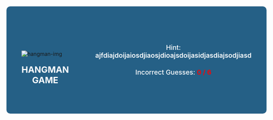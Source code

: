 ```yaml
---
layout: post
title: Hangman Game
description: Hangman game coded with HTML, Javascript, and CSS
type: hacks
---
```


<style>
    body {
        display: flex;
        align-items: center;
        padding: 0 10px;
        justify-content: center;
        min-height: 100vh;
    }
    .container {
        width: 700px;
        background: #256086;
        display: flex;
        gap: 70px;
        align-items: flex-end;
        padding: 60px 40px;
        border-radius: 10px;
    }
    .container .hint-text {
        color: #fff;
    }
    .container .hangman-box h1 {
        color: #fff;
    }
    .hangman-box img {
        max-width: 270px;
    }
    .hangman-box h1 {
        font-size: 1.45rem;
        text-align: center;
        margin-top: 20px;
        text-transform: uppercase;
    }
    .word-display {
        display: flex;
        gap: 10px;
        list-style: none;
        align-items: center;
        justify-content: center;
    }
    .word-display .letter {
        width: 28px;
        font-size: 2rem;
        font-weight: 600;
        text-align: center;
        text-transform: uppercase;
        margin-bottom: 40px;
        border-bottom: 3px solid #fff;
    }
    .word-display .letter.guessed {
        border-color: transparent;
        margin: -40px 0 35px;
    }
    .game-box h4 {
        text-align: center;
        font-size: 1.1rem;
        font-weight: 500;
        margin-bottom: 15px;
    }
    .game-box h4 b {
        font-weight: 600;
    }
    .game-box .guesses-text b {
        color: #ff0000;
    }
    .game-box .guesses-text {
        color: #fff;
    }     
    .game-box .keyboard {
        display: flex;
        gap: 5px;
        margin-top: 40px;
        flex-wrap: wrap;
        justify-content: center;
    }
    :where(.game-modal, .keyboard) button {
        color: #346187;
        font-size: 1rem;
        font-weight: 600;
        background: #fff;
        cursor: pointer;
        outline: none;
        padding: 4px;
        border: none;
        border-radius: 4px;
        text-transform: uppercase;
    }
    .keyboard button {
        padding: 7px;
        width: calc(100% / 9 - 5px);
    } 
    .keyboard button[disabled] {
        opacity: 0.6;
        pointer-events: none;
    }  
    :where(.game-modal, .keyboard) button:hover {
        background: #74b8f7;
    }
    .game-modal {
        position: fixed;
        top: 0;
        left: 0;
        width: 100%;
        height: 100%;
        opacity: 0;
        padding: 0 10px;
        pointer-events: none;
        z-index: 999;
        display: flex;
        align-items: center;
        justify-content: center;
        background: rgba(0,0,0,0.6);
        transition: opacity 0.4s ease;
    }
    .game-modal.show {
        opacity: 1;
        pointer-events: auto;
    }
    .game-modal .content {
        max-width: 420px;
        background: #fff;
        width: 100%;
        text-align: center;
        border-radius: 10px;
        padding: 30px;
    }     
    .game-modal img {
        max-width: 130px;
        margin-bottom: 20px;
    }
    .game-modal h4 {
        font-size: 1.53rem;
        color: #000;
    }
    .game-modal p {
        font-size: 1.15rem;
        margin: 15px 0 30px;
        font-weight: 500;
        color: #000;
    }
    .game-modal p b {
        color: #5E63BA;
        font-weight: 600;
    }
    .game-modal button {
        padding: 12px 23px;
    }
    @media (max-width: 782px) {
    .container {
        flex-direction: column;
        padding: 30px 15px;
        align-items: center;
    }
    .hangman-box img {
        max-width: 200px;
    }
    .hangman-box h1 {
        display: none;
    }
    }
</style>

<div class="game-modal">
    <div class="content">
        <img src="{{site.baseurl}}/images/hangman/lost.gif" alt="gif">
        <h4>Game Over!</h4>
        <p>The correct word was: <b>rainbow</b></p>
        <button class="play-again">Play Again</button>
    </div>
</div>
<div class="container">
    <div class="hangman-box">
        <img src="{{site.baseurl}}/images/hangman/hangman-0.svg" alt="hangman-img">
        <h1>Hangman Game</h1>
    </div>
    <div class="game-box">
        <ul class="word-display"></ul>
        <h4 class="hint-text">
            Hint: 
            <b>ajfdiajdoijaiosdjiaosjdioajsdoijasidjasdiajsodjiasd</b>
        </h4>
        <h4 class="guesses-text">
            Incorrect Guesses: 
            <b>0 / 6</b>
        </h4>
        <div class="keyboard"></div>
    </div>
</div>

<script>
    const keyboardDiv = document.querySelector(".keyboard");
    const hangmanImage = document.querySelector(".hangman-box img");
    const guessesText = document.querySelector(".guesses-text b");
    const wordDisplay = document.querySelector(".word-display");
    const gameModal = document.querySelector(".game-modal");
    const playAgainBtn = document.querySelector(".play-again");
    
    const wordList = [
    {
        word: "guitar",
        hint: "A musical instrument with strings."
    },
    {
        word: "oxygen",
        hint: "A colorless, odorless gas essential for life."
    },
    {
        word: "mountain",
        hint: "A large natural elevation of the Earth's surface."
    },
    {
        word: "painting",
        hint: "An art form using colors on a surface to create images or expression."
    },
    {
        word: "astronomy",
        hint: "The scientific study of celestial objects and phenomena."
    },
    {
        word: "football",
        hint: "A popular sport played with a spherical ball."
    },
    {
        word: "chocolate",
        hint: "A sweet treat made from cocoa beans."
    },
    {
        word: "butterfly",
        hint: "An insect with colorful wings and a slender body."
    },
    {
        word: "history",
        hint: "The study of past events and human civilization."
    },
    {
        word: "pizza",
        hint: "A savory dish consisting of a round, flattened base with toppings."
    },
    {
        word: "jazz",
        hint: "A genre of music characterized by improvisation and syncopation."
    },
    {
        word: "camera",
        hint: "A device used to capture and record images or videos."
    },
    {
        word: "diamond",
        hint: "A precious gemstone known for its brilliance and hardness."
    },
    {
        word: "adventure",
        hint: "An exciting or daring experience."
    },
    {
        word: "science",
        hint: "The systematic study of the structure and behavior of the physical and natural world."
    },
    {
        word: "bicycle",
        hint: "A human-powered vehicle with two wheels."
    },
    {
        word: "sunset",
        hint: "The daily disappearance of the sun below the horizon."
    },
    {
        word: "coffee",
        hint: "A popular caffeinated beverage made from roasted coffee beans."
    },
    {
        word: "dance",
        hint: "A rhythmic movement of the body often performed to music."
    },
    {
        word: "galaxy",
        hint: "A vast system of stars, gas, and dust held together by gravity."
    },
    {
        word: "orchestra",
        hint: "A large ensemble of musicians playing various instruments."
    },
    {
        word: "volcano",
        hint: "A mountain or hill with a vent through which lava, rock fragments, hot vapor, and gas are ejected."
    },
    {
        word: "novel",
        hint: "A long work of fiction, typically with a complex plot and characters."
    },
    {
        word: "sculpture",
        hint: "A three-dimensional art form created by shaping or combining materials."
    },
    {
        word: "symphony",
        hint: "A long musical composition for a full orchestra, typically in multiple movements."
    },
    {
        word: "architecture",
        hint: "The art and science of designing and constructing buildings."
    },
    {
        word: "ballet",
        hint: "A classical dance form characterized by precise and graceful movements."
    },
    {
        word: "astronaut",
        hint: "A person trained to travel and work in space."
    },
    {
        word: "waterfall",
        hint: "A cascade of water falling from a height."
    },
    {
        word: "technology",
        hint: "The application of scientific knowledge for practical purposes."
    },
    {
        word: "rainbow",
        hint: "A meteorological phenomenon that is caused by reflection, refraction, and dispersion of light."
    },
    {
        word: "universe",
        hint: "All existing matter, space, and time as a whole."
    },
    {
        word: "piano",
        hint: "A musical instrument played by pressing keys that cause hammers to strike strings."
    },
    {
        word: "vacation",
        hint: "A period of time devoted to pleasure, rest, or relaxation."
    },
    {
        word: "rainforest",
        hint: "A dense forest characterized by high rainfall and biodiversity."
    },
    {
        word: "theater",
        hint: "A building or outdoor area in which plays, movies, or other performances are staged."
    },
    {
        word: "telephone",
        hint: "A device used to transmit sound over long distances."
    },
    {
        word: "language",
        hint: "A system of communication consisting of words, gestures, and syntax."
    },
    {
        word: "desert",
        hint: "A barren or arid land with little or no precipitation."
    },
    {
        word: "sunflower",
        hint: "A tall plant with a large yellow flower head."
    },
    {
        word: "fantasy",
        hint: "A genre of imaginative fiction involving magic and supernatural elements."
    },
    {
        word: "telescope",
        hint: "An optical instrument used to view distant objects in space."
    },
    {
        word: "breeze",
        hint: "A gentle wind."
    },
    {
        word: "oasis",
        hint: "A fertile spot in a desert where water is found."
    },
    {
        word: "photography",
        hint: "The art, process, or practice of creating images by recording light or other electromagnetic radiation."
    },
    {
        word: "safari",
        hint: "An expedition or journey, typically to observe wildlife in their natural habitat."
    },
    {
        word: "planet",
        hint: "A celestial body that orbits a star and does not produce light of its own."
    },
    {
        word: "river",
        hint: "A large natural stream of water flowing in a channel to the sea, a lake, or another such stream."
    },
    {
        word: "tropical",
        hint: "Relating to or situated in the region between the Tropic of Cancer and the Tropic of Capricorn."
    },
    {
        word: "mysterious",
        hint: "Difficult or impossible to understand, explain, or identify."
    },
    {
        word: "enigma",
        hint: "Something that is mysterious, puzzling, or difficult to understand."
    },
    {
        word: "paradox",
        hint: "A statement or situation that contradicts itself or defies intuition."
    },
    {
        word: "puzzle",
        hint: "A game, toy, or problem designed to test ingenuity or knowledge."
    },
    {
        word: "whisper",
        hint: "To speak very softly or quietly, often in a secretive manner."
    },
    {
        word: "shadow",
        hint: "A dark area or shape produced by an object blocking the light."
    },
    {
        word: "secret",
        hint: "Something kept hidden or unknown to others."
    },
    {
        word: "curiosity",
        hint: "A strong desire to know or learn something."
    },
    {
        word: "unpredictable",
        hint: "Not able to be foreseen or known beforehand; uncertain."
    },
    {
        word: "obfuscate",
        hint: "To confuse or bewilder someone; to make something unclear or difficult to understand."
    },
    {
        word: "unveil",
        hint: "To make known or reveal something previously secret or unknown."
    },
    {
        word: "illusion",
        hint: "A false perception or belief; a deceptive appearance or impression."
    },
    {
        word: "moonlight",
        hint: "The light from the moon."
    },
    {
        word: "vibrant",
        hint: "Full of energy, brightness, and life."
    },
    {
        word: "nostalgia",
        hint: "A sentimental longing or wistful affection for the past."
    },
    {
        word: "brilliant",
        hint: "Exceptionally clever, talented, or impressive."
    },
    ];

    let currentWord, correctLetters, wrongGuessCount;
    const maxGuesses = 6;

    const resetGame = () => {
        correctLetters = [];
        wrongGuessCount = 0;
        hangmanImage.src = `{{site.baseurl}}/images/hangman/hangman-${wrongGuessCount}.svg`;
        guessesText.innerText = `${wrongGuessCount} / ${maxGuesses}`;
        keyboardDiv.querySelectorAll("button").forEach(btn => btn.disabled = false);
        wordDisplay.innerHTML = currentWord.split("").map(() => `<li class="letter"></li>`).join("");
        gameModal.classList.remove("show");
    }

    const getRandomWord = () => {
        const { word, hint } = wordList[Math.floor(Math.random() * wordList.length)];
        currentWord = word;
        console.log(word);
        document.querySelector(".hint-text b").innerText = hint;
        resetGame();
    }

    const gameOver = (isVictory) => {
        setTimeout(() => {
            const modalText = isVictory ? `You found the word:` : `The correct word was:` ;
            gameModal.querySelector("img").src = `{{site.baseurl}}/images/hangman/${isVictory ? `victory` : 'lost'}.gif`;
            gameModal.querySelector("h4").innerText = `${isVictory ? 'Congrats!' : 'Game Over!'}`;
            gameModal.querySelector("p").innerHTML = `${modalText} <b>${currentWord}</b>`;
            gameModal.classList.add("show");
        }, 300);
    }

    const initGame = (button, clickedLetter) => {
        if(currentWord.includes(clickedLetter)) {
            [...currentWord].forEach((letter, index) => {
                if(letter === clickedLetter) {
                    correctLetters.push(letter);
                    wordDisplay.querySelectorAll("li")[index].innerText = letter;
                    wordDisplay.querySelectorAll("li")[index].classList.add("guessed");
                }
            })
        } else {
            wrongGuessCount++;
            hangmanImage.src = `{{site.baseurl}}/images/hangman/hangman-${wrongGuessCount}.svg`;
        }

        button.disabled = true;
        guessesText.innerText = `${wrongGuessCount} / ${maxGuesses}`;

        if(wrongGuessCount === maxGuesses) return gameOver(false);
        if(correctLetters.length === currentWord.length) return gameOver(true);
    }

    for (let i = 97; i <= 122; i++) {
        const button = document.createElement("button");
        button.innerText = String.fromCharCode(i);
        keyboardDiv.appendChild(button);
        button.addEventListener("click", e => initGame(e.target, String.fromCharCode(i)));
    }

    getRandomWord()
    playAgainBtn.addEventListener("click", getRandomWord);
</script>
